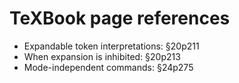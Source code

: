 # TeXBook page references

- Expandable token interpretations: §20p211
- When expansion is inhibited: §20p213
- Mode-independent commands: §24p275
